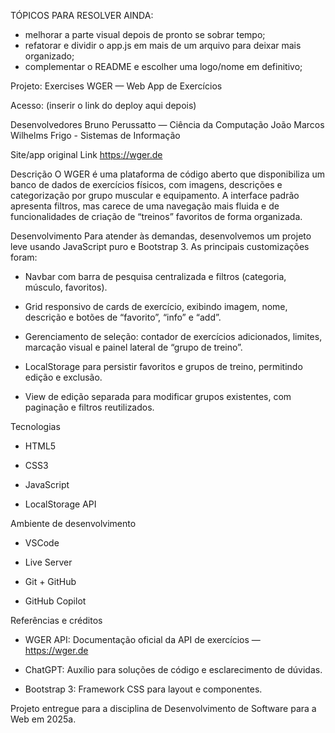 TÓPICOS PARA RESOLVER AINDA:

- melhorar a parte visual depois de pronto se sobrar tempo;
- refatorar e dividir o app.js em mais de um arquivo para deixar mais organizado;
- complementar o README e escolher uma logo/nome em definitivo;

Projeto: Exercises WGER — Web App de Exercícios

Acesso: (inserir o link do deploy aqui depois)

Desenvolvedores
Bruno Perussatto — Ciência da Computação
João Marcos Wilhelms Frigo - Sistemas de Informação

Site/app original
Link
https://wger.de

Descrição
O WGER é uma plataforma de código aberto que disponibiliza um banco de dados de exercícios físicos, com imagens, descrições e categorização 
por grupo muscular e equipamento. A interface padrão apresenta filtros, mas carece de uma navegação mais fluida e de funcionalidades de 
criação de “treinos” favoritos de forma organizada.

Desenvolvimento
Para atender às demandas, desenvolvemos um projeto leve usando JavaScript puro e Bootstrap 3. As principais customizações foram:

- Navbar com barra de pesquisa centralizada e filtros (categoria, músculo, favoritos).

- Grid responsivo de cards de exercício, exibindo imagem, nome, descrição e botões de “favorito”, “info” e “add”.

- Gerenciamento de seleção: contador de exercícios adicionados, limites, marcação visual e painel lateral de “grupo de treino”.

- LocalStorage para persistir favoritos e grupos de treino, permitindo edição e exclusão.

- View de edição separada para modificar grupos existentes, com paginação e filtros reutilizados.

Tecnologias
- HTML5

- CSS3 

- JavaScript

- LocalStorage API

Ambiente de desenvolvimento
- VSCode

- Live Server

- Git + GitHub

- GitHub Copilot

Referências e créditos
- WGER API: Documentação oficial da API de exercícios — https://wger.de

- ChatGPT: Auxílio para soluções de código e esclarecimento de dúvidas.

- Bootstrap 3: Framework CSS para layout e componentes.

Projeto entregue para a disciplina de Desenvolvimento de Software para a Web em 2025a.
